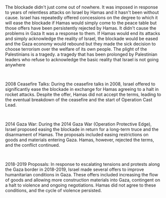 The blockade didn't just come out of nowhere. It was imposed in response to years of relentless attacks on Israel by Hamas and it hasn't been without cause. Israel has repeatedly offered concessions on the degree to which it will ease the blockade if Hamas would simply come to the peace table but those offers have been persistently rejected by Hamas. It didn't cause the problems in Gaza It was a response to them. If Hamas would end its attacks and simply acknowledge the reality of Israel, the blockade would be eased and the Gaza economy would rebound but they made the sick decision to choose terrorism over the welfare of its own people. The plight of the Palestinians is a tragedy. a tragedy that has been prolonged by Palestinian leaders who refuse to acknowledge the basic reality that Israel is not going anywhere

‎

2008 Ceasefire Talks: During the ceasefire talks in 2008, Israel offered to significantly ease the blockade in exchange for Hamas agreeing to a halt in rocket attacks. Despite the offer, Hamas did not accept the terms, leading to the eventual breakdown of the ceasefire and the start of Operation Cast Lead.

‎

2014 Gaza War: During the 2014 Gaza War (Operation Protective Edge), Israel proposed easing the blockade in return for a long-term truce and the disarmament of Hamas. The proposals included easing restrictions on goods and materials entering Gaza. Hamas, however, rejected the terms, and the conflict continued.

‎

2018-2019 Proposals: In response to escalating tensions and protests along the Gaza border in 2018-2019, Israel made several offers to improve humanitarian conditions in Gaza. These offers included increasing the flow of goods and allowing more construction materials into Gaza, contingent on a halt to violence and ongoing negotiations. Hamas did not agree to these conditions, and the cycle of violence persisted.